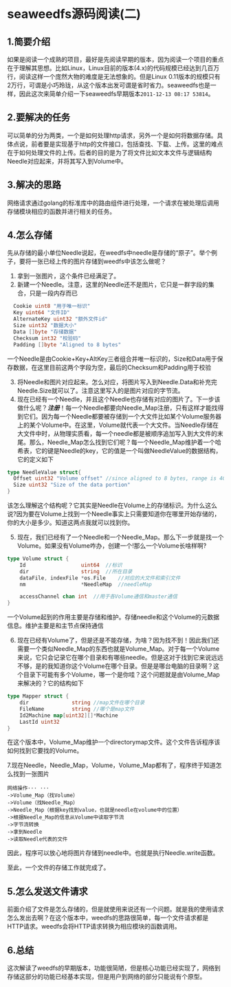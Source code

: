 # seaweedfs源码阅读(二)

## 1.简要介绍

如果是阅读一个成熟的项目，最好是先阅读早期的版本，因为阅读一个项目的重点在于理解其思想。比如Linux，Linux目前的版本(4.x)的代码规模已经达到几百万行，阅读这样一个庞然大物的难度是无法想象的。但是Linux 0.11版本的规模只有2万行，可谓是小巧玲珑，从这个版本出发可谓是省时省力。seaweedfs也是一样，因此这次来简单介绍一下seaweedfs早期版本`2011-12-13 08:17 53814`。

## 2.要解决的任务

可以简单的分为两类，一个是如何处理http请求，另外一个是如何将数据存储。具体点说，前者要是实现基于http的文件接口，包括查找、下载、上传。这里的难点在于如何处理文件的上传。后者的目的是为了将文件比如文本文件与逻辑结构Needle对应起来，并将其写入到Volume中。

## 3.解决的思路

网络请求通过golang的标准库中的路由组件进行处理，一个请求在被处理后调用存储模块相应的函数并进行相关的任务。

## 4.怎么存储

先从存储的最小单位Needle说起，在weedfs中needle是存储的“原子”。举个例子，要将一张已经上传的图片存储到weedfs中该怎么做呢？

1. 拿到一张图片，这个条件已经满足了。
2. 新建一个Needle。注意，这里的Needle还不是图片，它只是一群字段的集合，只是一段内存而已

```go
  Cookie uint8 "用于唯一标识"
  Key uint64 "文件ID"
  AlternateKey uint32 "额外文件id"
  Size uint32 "数据大小"
  Data []byte "存储数据"
  Checksum int32 "校验码"
  Padding []byte "Aligned to 8 bytes"
```

一个Needle是由Cookie+Key+AltKey三者组合并唯一标识的，Size和Data用于保存数据，在这里目前这两个字段为空，最后的Checksum和Padding用于校验

3. 将Needle和图片对应起来。怎么对应，将图片写入到Needle.Data和补充完Needle.Size就可以了。注意这里写入的是图片对应的字节流。
4. 现在已经有一个Needle，并且这个Needle也存储有对应的图片了。下一步该做什么呢？***注册***！每一个Needle都要向Needle_Map注册，只有这样才能找得到它们。因为每一个Needle都要被存储到一个大文件比如某个Volume服务器上的某个Volume中。在这里，Volume就代表一个大文件。当Needle存储在大文件中时，从物理实质看，每一个needle都是被顺序追加写入到大文件的末尾。那么，Needle_Map怎么找到它们呢？每一个Needle_Map维护着一个哈希表，它的键是Needle的key，它的值是一个叫做NeedleValue的数据结构，它的定义如下

```go
type NeedleValue struct{
  Offset uint32 "Volume offset" //since aligned to 8 bytes, range is 4G*8=32G
  Size uint32 "Size of the data portion"
}
```

该怎么理解这个结构呢？它其实是Needle在Volume上的存储标识。为什么这么说?因为要在Volume上找到一个Needle事实上只需要知道你在哪里开始存储的，你的大小是多少。知道这两点我就可以找到你。

5. 现在，我们已经有了一个Needle和一个Needle_Map。那么下一步就是找一个Volume。如果没有Volume咋办，创建一个!那么一个Volume长啥样啊?

```go
type Volume struct {
	Id                  uint64	//标识
	dir                 string	//所在目录
	dataFile, indexFile *os.File	//对应的大文件和索引文件
	nm                  *NeedleMap	//needleMap

	accessChannel chan int	//用于各Volume通信和master通信
}
```

一个Volume起到的作用主要是存储和维护。存储needle和这个Volume的元数据信息。维护主要是和主节点保持通信

6. 现在已经有Volume了，但是还是不能存储，为啥？因为找不到！因此我们还需要一个类似Needle_Map的东西也就是Volume_Map。对于每一个Volume来说，它只会记录它在哪个目录和有哪些needle。但是这对于找到它来说远远不够，是的我知道你这个Volume在哪个目录。但是是哪台电脑的目录啊？这个目录下可能有多个Volume，哪一个是你哇？这个问题就是由Volume_Map来解决的？它的结构如下

```go
type Mapper struct {
	dir              string	//map文件在哪个目录
	FileName         string	//哪个是map文件
	Id2Machine map[uint32][]*Machine
	LastId uint32
}
```

在这个版本中，Volume_Map维护一个directorymap文件。这个文件告诉程序该如何找到它要找的Volume。

7.现在Needle，Needle_Map，Volume，Volume_Map都有了，程序终于知道怎么找到一张图片

```
网络操作··· ···
->Volume_Map（找Volume）
->Volume（找Needle_Map）
->Needle_Map（根据key找到value，也就是needle在volume中的位置）
->根据Needle_Map的信息从Volume中读取字节流
->字节流转换
->拿到Needle
->读取Needle代表的文件
```

因此，程序可以放心地将图片存储到needle中。也就是执行Needle.write函数。

至此，一个文件的存储工作就完成了。

## 5.怎么发送文件请求

前面介绍了文件是怎么存储的，但是就使用来说还有一个问题。就是我的使用请求怎么发出去啊？在这个版本中，weedfs的思路很简单，每一个文件请求都是HTTP请求。weedfs会将HTTP请求转换为相应模块的函数调用。

## 6.总结

这次解读了weedfs的早期版本，功能很简陋，但是核心功能已经实现了，网络到存储这部分的功能已经基本实现，但是用户到网络的部分只能说有个原型。